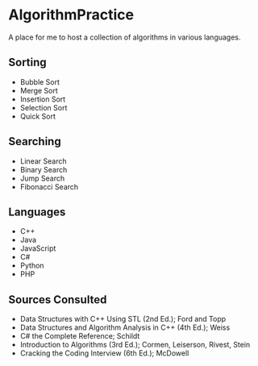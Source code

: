 # AlgorithmPractice
A place for me to host a collection of algorithms in various languages.

## Sorting
- Bubble Sort
- Merge Sort
- Insertion Sort
- Selection Sort
- Quick Sort

## Searching
- Linear Search
- Binary Search
- Jump Search
- Fibonacci Search

## Languages
- C++
- Java
- JavaScript
- C#
- Python
- PHP

## Sources Consulted
- Data Structures with C++ Using STL (2nd Ed.); Ford and Topp
- Data Structures and Algorithm Analysis in C++ (4th Ed.); Weiss
- C# the Complete Reference; Schildt
- Introduction to Algorithms (3rd Ed.); Cormen, Leiserson, Rivest, Stein
- Cracking the Coding Interview (6th Ed.); McDowell

